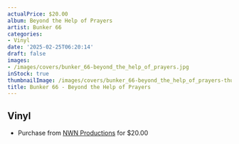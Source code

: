 ```yaml
---
actualPrice: $20.00
album: Beyond the Help of Prayers
artist: Bunker 66
categories:
- Vinyl
date: '2025-02-25T06:20:14'
draft: false
images:
- /images/covers/bunker_66-beyond_the_help_of_prayers.jpg
inStock: true
thumbnailImage: /images/covers/bunker_66-beyond_the_help_of_prayers-thumb.jpg
title: Bunker 66 - Beyond the Help of Prayers
---
```


## Vinyl
* Purchase from [NWN Productions](http://shop.nwnprod.com/index.php?route=product/product&path=75&product_id=40112&sort=pd.name&order=ASC) for $20.00
